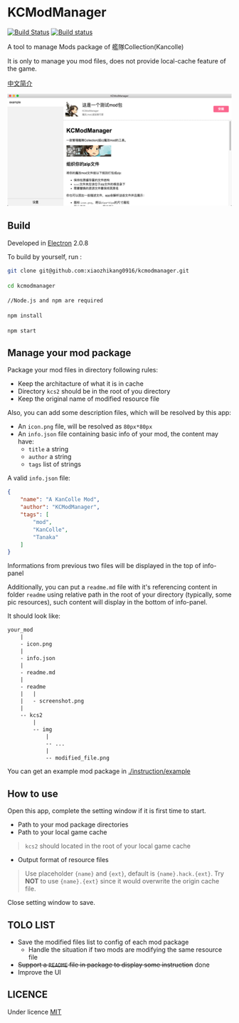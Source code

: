 # KCModManager

[![Build Status](https://travis-ci.org/xiaozhikang0916/kcmodmanager.svg?branch=master)](https://travis-ci.org/xiaozhikang0916/kcmodmanager)
[![Build status](https://ci.appveyor.com/api/projects/status/g9nf98ljeai65vgf/branch/master?svg=true)](https://ci.appveyor.com/project/xiaozhikang0916/kcmodmanager/branch/master)

A tool to manage Mods package of 艦隊Collection(Kancolle)

It is only to manage you mod files, does not provide local-cache feature of the game.

[中文简介](./README-ch.md)

![screenshot](./instruction/screenshot.png)

## Build

Developed in [Electron](https://electronjs.org/) 2.0.8

To build by yourself, run :

```bash
git clone git@github.com:xiaozhikang0916/kcmodmanager.git

cd kcmodmanager

//Node.js and npm are required

npm install

npm start
```

## Manage your mod package

Package your mod files in directory following rules:

* Keep the architacture of what it is in cache
* Directory `kcs2` should be in the root of you directory
* Keep the original name of modified resource file

Also, you can add some description files, which will be resolved by this app:

* An `icon.png` file, will be resolved as `80px*80px`
* An `info.json` file containing basic info of your mod, the content may have:
  * `title` a string
  * `author` a string
  * `tags` list of strings

A valid `info.json` file:

```json
{
    "name": "A KanColle Mod",
    "author": "KCModManager",
    "tags": [
        "mod",
        "KanColle",
        "Tanaka"
    ]
}
```

Informations from previous two files will be displayed in the top of info-panel

Additionally, you can put a `readme.md` file with it's referencing content in folder `readme` using relative path in the root of your directory (typically, some pic resources), such content will display in the bottom of info-panel.

It should look like:

```
your_mod
    |
    - icon.png
    |
    - info.json
    |
    - readme.md
    |
    - readme
    |   |
    |   - screenshot.png
    |
    -- kcs2
        |
        -- img
            |
            -- ...
            |
            -- modified_file.png
```

You can get an example mod package in [./instruction/example](./instruction/example)

## How to use

Open this app, complete the setting window if it is first time to start.

* Path to your mod package directories
* Path to your local game cache
> `kcs2` should located in the root of your local game cache
* Output format of resource files
> Use placeholder `{name}` and `{ext}`, default is `{name}.hack.{ext}`. Try **NOT** to use `{name}.{ext}` since it would overwrite the origin cache file.

Close setting window to save.

## TOLO LIST

* Save the modified files list to config of each mod package
  * Handle the situation if two mods are modifying the same resource file
* <del>Support a `README` file in package to display some instruction</del> done
* Improve the UI

## LICENCE

Under licence [MIT](./LICENCE)
